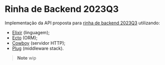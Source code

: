 # Rinha de Backend 2023Q3

Implementação da API proposta para [rinha de backend 2023Q3](https://github.com/zanfranceschi/rinha-de-backend-2023-q3) utilizando:
- [Elixir](https://elixir-lang.org) (linguagem);
- [Ecto](https://github.com/elixir-ecto/ecto) (ORM);
- [Cowboy](https://github.com/ninenines/cowboy) (servidor HTTP);
- [Plug](https://github.com/elixir-plug/plug) (middleware stack).

> **Note** wip
